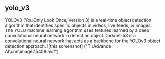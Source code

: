 ## yolo_v3
YOLOv3 (You Only Look Once, Version 3) is a real-time object detection algorithm that identifies specific objects in videos, live feeds, or images. The YOLO machine learning algorithm uses features learned by a deep convolutional neural network to detect an object.Darknet-53 is a convolutional neural network that acts as a backbone for the YOLOv3 object detection approach.
![this screenshot] ("T:\Advance AI\cnn\images\5458.avif")
